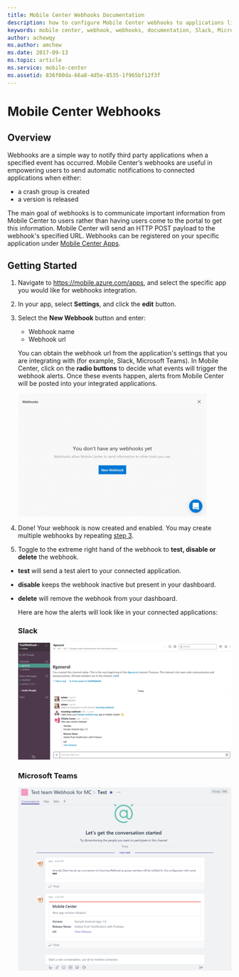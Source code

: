 ```yaml
---
title: Mobile Center Webhooks Documentation
description: how to configure Mobile Center webhooks to applications like Slack, Microsoft Teams
keywords: mobile center, webhook, webhooks, documentation, Slack, Microsoft Teams
author: achewqy
ms.author: amchew
ms.date: 2017-09-13
ms.topic: article
ms.service: mobile-center
ms.assetid: 836f00da-66a8-4d5e-8535-1f965bf12f3f
---
```


# Mobile Center Webhooks
## Overview

Webhooks are a simple way to notify third party applications when a specified event has occurred.
Mobile Center’s webhooks are useful in empowering users to send automatic notifications to connected applications when either:

- a crash group is created
- a version is released

The main goal of webhooks is to communicate important information from Mobile Center to users rather than having users come to the portal to get this information. Mobile Center will send an HTTP POST payload to the webhook's specified URL. Webhooks can be registered on your specific application under [Mobile Center Apps](https://mobile.azure.com/apps).


## Getting Started

1. Navigate to https://mobile.azure.com/apps, and select the specific app you would like for webhooks integration.

1. In your app, select **Settings**, and click the **edit** button.

1. <a name="step3"></a>Select the **New Webhook** button and enter: 

    - Webhook name
    - Webhook url
    
    You can obtain the webhook url from the application's settings that you are integrating with (for example, Slack, Microsoft Teams). In Mobile Center, click on the **radio buttons** to decide what events will trigger the webhook alerts. Once these events happen, alerts from Mobile Center will be posted into your integrated applications.
    
    ![How to create a new webhook](media/createANewWebhook.gif)

1. Done! Your webhook is now created and enabled. You may create multiple webhooks by repeating [step 3](#step3).

1. Toggle to the extreme right hand of the webhook to **test, disable or delete** the webhook.  

  - **test** will send a test alert to your connected application.
  - **disable** keeps the webhook inactive but present in your dashboard.
  - **delete** will remove the webhook from your dashboard.

    Here are how the alerts will look like in your connected applications:

    ### Slack

    ![Alert Webhook in Slack](media/alertWebhookInSlack.png)

    ### Microsoft Teams

    ![Alert Webhook in Microsoft Teams](media/alertWebhookInTeams.png)
